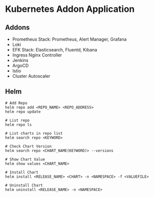 # Kubernetes Addon Application

## Addons
- Prometheus Stack: Prometheus, Alert Manager, Grafana
- Loki
- EFK Stack: Elasticsearch, Fluentd, Kibana
- Ingress Nginx Controller
- Jenkins
- ArgoCD
- Istio
- Cluster Autoscaler

## Helm
```
# Add Repo
helm repo add <REPO_NAME> <REPO_ADDRESS>
helm repo update

# List repo
helm repo ls

# List charts in repo list
helm search repo <KEYWORD>

# Check Chart Version
helm search repo <CHART_NAME(KEYWORD)> --versions

# Show Chart Value
helm show values <CHART_NAME>

# Install Chart
helm install <RELEASE_NAME> <CHART> -n <NAMESPACE> -f <VALUEFILE>

# Uninstall Chart
helm uninstall <RELEASE_NAME> -n <NAMESPACE>

```
